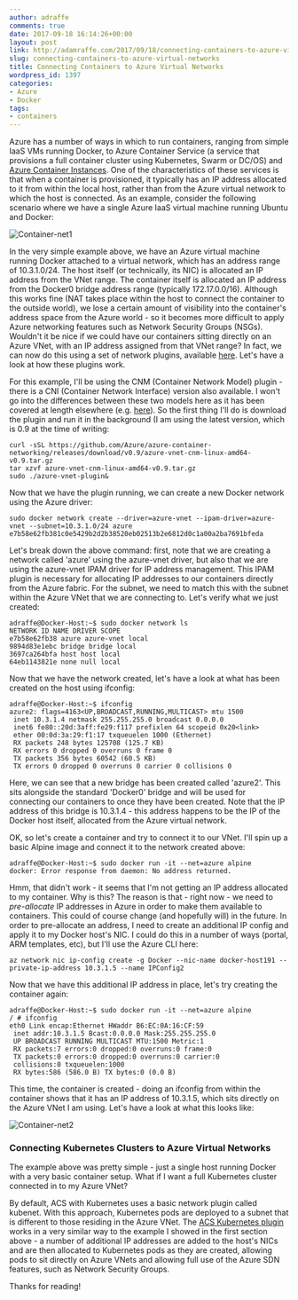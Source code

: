 ```yaml
---
author: adraffe
comments: true
date: 2017-09-18 16:14:26+00:00
layout: post
link: http://adamraffe.com/2017/09/18/connecting-containers-to-azure-virtual-networks/
slug: connecting-containers-to-azure-virtual-networks
title: Connecting Containers to Azure Virtual Networks
wordpress_id: 1397
categories:
- Azure
- Docker
tags:
- containers
---
```


Azure has a number of ways in which to run containers, ranging from simple IaaS VMs running Docker, to Azure Container Service (a service that provisions a full container cluster using Kubernetes, Swarm or DC/OS) and [Azure Container Instances](http://adamraffe.com/2017/07/27/say-hello-to-azure-container-instances-aci/). One of the characteristics of these services is that when a container is provisioned, it typically has an IP address allocated to it from within the local host, rather than from the Azure virtual network to which the host is connected. As an example, consider the following scenario where we have a single Azure IaaS virtual machine running Ubuntu and Docker:

![Container-net1](https://adamraffe.files.wordpress.com/2017/09/container-net11.jpg)<!-- more -->

In the very simple example above, we have an Azure virtual machine running Docker attached to a virtual network, which has an address range of 10.3.1.0/24. The host itself (or technically, its NIC) is allocated an IP address from the VNet range. The container itself is allocated an IP address from the Docker0 bridge address range (typically 172.17.0.0/16). Although this works fine (NAT takes place within the host to connect the container to the outside world), we lose a certain amount of visibility into the container's address space from the Azure world - so it becomes more difficult to apply Azure networking features such as Network Security Groups (NSGs). Wouldn't it be nice if we could have our containers sitting directly on an Azure VNet, with an IP address assigned from that VNet range? In fact, we can now do this using a set of network plugins, available [here](https://github.com/Azure/azure-container-networking). Let's have a look at how these plugins work.

For this example, I'll be using the CNM (Container Network Model) plugin - there is a CNI (Container Network Interface) version also available. I won't go into the differences between these two models here as it has been covered at length elsewhere (e.g. [here](http://www.nuagenetworks.net/blog/container-networking-standards/)). So the first thing I'll do is download the plugin and run it in the background (I am using the latest version, which is 0.9 at the time of writing:

    
    curl -sSL https://github.com/Azure/azure-container-networking/releases/download/v0.9/azure-vnet-cnm-linux-amd64-v0.9.tar.gz
    tar xzvf azure-vnet-cnm-linux-amd64-v0.9.tar.gz
    sudo ./azure-vnet-plugin&


Now that we have the plugin running, we can create a new Docker network using the Azure driver:

    
    sudo docker network create --driver=azure-vnet --ipam-driver=azure-vnet --subnet=10.3.1.0/24 azure
    e7b58e62fb381c0e5429b2d2b38520eb02513b2e6812d0c1a00a2ba7691bfeda


Let's break down the above command: first, note that we are creating a network called 'azure' using the azure-vnet driver, but also that we are using the azure-vnet IPAM driver for IP address management. This IPAM plugin is necessary for allocating IP addresses to our containers directly from the Azure fabric. For the subnet, we need to match this with the subnet within the Azure VNet that we are connecting to. Let's verify what we just created:

    
    adraffe@Docker-Host:~$ sudo docker network ls
    NETWORK ID NAME DRIVER SCOPE
    e7b58e62fb38 azure azure-vnet local
    9894d83e1ebc bridge bridge local
    3697ca264bfa host host local
    64eb1143821e none null local


Now that we have the network created, let's have a look at what has been created on the host using ifconfig:

    
    adraffe@Docker-Host:~$ ifconfig
    azure2: flags=4163<UP,BROADCAST,RUNNING,MULTICAST> mtu 1500
     inet 10.3.1.4 netmask 255.255.255.0 broadcast 0.0.0.0
     inet6 fe80::20d:3aff:fe29:f117 prefixlen 64 scopeid 0x20<link>
     ether 00:0d:3a:29:f1:17 txqueuelen 1000 (Ethernet)
     RX packets 248 bytes 125708 (125.7 KB)
     RX errors 0 dropped 0 overruns 0 frame 0
     TX packets 356 bytes 60542 (60.5 KB)
     TX errors 0 dropped 0 overruns 0 carrier 0 collisions 0


Here, we can see that a new bridge has been created called 'azure2'. This sits alongside the standard 'Docker0' bridge and will be used for connecting our containers to once they have been created. Note that the IP address of this bridge is 10.3.1.4 - this address happens to be the IP of the Docker host itself, allocated from the Azure virtual network.

OK, so let's create a container and try to connect it to our VNet. I'll spin up a basic Alpine image and connect it to the network created above:

    
    adraffe@Docker-Host:~$ sudo docker run -it --net=azure alpine
    docker: Error response from daemon: No address returned.


Hmm, that didn't work - it seems that I'm not getting an IP address allocated to my container. Why is this? The reason is that - right now - we need to _pre-allocate_ IP addresses in Azure in order to make them available to containers. This could of course change (and hopefully will) in the future. In order to pre-allocate an address, I need to create an additional IP config and apply it to my Docker host's NIC. I could do this in a number of ways (portal, ARM templates, etc), but I'll use the Azure CLI here:

    
    az network nic ip-config create -g Docker --nic-name docker-host191 --private-ip-address 10.3.1.5 --name IPConfig2


Now that we have this additional IP address in place, let's try creating the container again:

    
    adraffe@Docker-Host:~$ sudo docker run -it --net=azure alpine
    / # ifconfig
    eth0 Link encap:Ethernet HWaddr B6:EC:0A:16:CF:59
     inet addr:10.3.1.5 Bcast:0.0.0.0 Mask:255.255.255.0
     UP BROADCAST RUNNING MULTICAST MTU:1500 Metric:1
     RX packets:7 errors:0 dropped:0 overruns:0 frame:0
     TX packets:0 errors:0 dropped:0 overruns:0 carrier:0
     collisions:0 txqueuelen:1000
     RX bytes:586 (586.0 B) TX bytes:0 (0.0 B)


This time, the container is created - doing an ifconfig from within the container shows that it has an IP address of 10.3.1.5, which sits directly on the Azure VNet I am using. Let's have a look at what this looks like:

![Container-net2](https://adamraffe.files.wordpress.com/2017/09/container-net2.jpg)


### **Connecting Kubernetes Clusters to Azure Virtual Networks**


The example above was pretty simple - just a single host running Docker with a very basic container setup. What if I want a full Kubernetes cluster connected in to my Azure VNet?

By default, ACS with Kubernetes uses a basic network plugin called kubenet. With this approach, Kubernetes pods are deployed to a subnet that is different to those residing in the Azure VNet. The [ACS Kubernetes plugin](https://github.com/Azure/azure-container-networking/blob/master/docs/acs.md) works in a very similar way to the example I showed in the first section above - a number of additional IP addresses are added to the host's NICs and are then allocated to Kubernetes pods as they are created, allowing pods to sit directly on Azure VNets and allowing full use of the Azure SDN features, such as Network Security Groups.

Thanks for reading!


